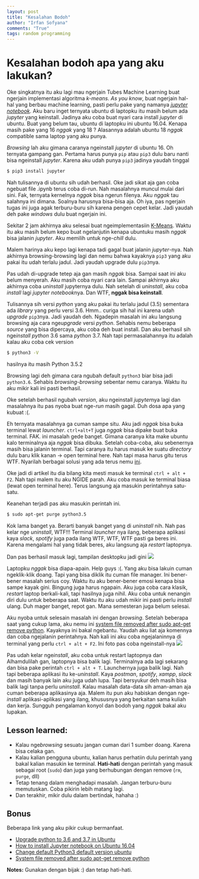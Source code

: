 ```yaml
---
layout: post
title: "Kesalahan Bodoh"
author: "Irfan Sofyana"
comments: "True" 
tags: random programming
---
```


# Kesalahan bodoh apa yang aku lakukan?

Oke singkatnya itu aku lagi mau ngerjain Tubes Machine Learning buat ngerjain implementasi algoritma *k-means*. *As you know*, buat ngerjain hal-hal yang berbau machine learning, pasti perlu pake yang namanya [*jupyter notebook*](https://jupyter.org/install). Aku baru inget ternyata ubuntu di laptopku itu masih belum ada *jupyter* yang keinstall. Jadinya aku coba buat nyari cara install *jupyter* di ubuntu. Buat yang belum tau, ubuntu di laptopku ini ubuntu 16.04. Kenapa masih pake yang 16 *nggak* yang 18 ? Alasannya adalah ubuntu 18 *nggak* compatible sama laptop yang aku punya.

*Browsing* lah aku gimana caranya ngeinstall *jupyter* di ubuntu 16. Oh ternyata gampang gan. Pertama harus punya `pip` atau `pip3` dulu baru nanti bisa ngeinstall *jupyter*. Karena aku udah punya `pip3` jadinya yaudah tinggal 

```bash
$ pip3 install jupyter
```

Nah tulisannya di ubuntu sih udah berhasil. Oke jadi sikat aja gan coba ngebuat file .ipynb terus coba di-run. Nah masalahnya muncul mulai dari sini. Fak, ternyata kernelnya *nggak* bisa ngerun filenya. Aku *nggak* tau salahnya ini dimana. Soalnya harusnya bisa-bisa aja. Oh iya, pas ngerjain tugas ini juga agak terburu-buru sih karena pengen cepet kelar. Jadi yaudah deh pake *windows* dulu buat ngerjain ini.

Sekitar 2 jam akhirnya aku selesai buat ngeimplementasiin [K-Means](https://id.wikipedia.org/wiki/K-means). Waktu itu aku masih belum kepo buat ngelanjutin kenapa ubuntuku masih *nggak* bisa jalanin *jupyter*. Aku memilih untuk nge-*chill* dulu.

Malem harinya aku kepo lagi kenapa tadi gagal buat jalanin *jupyter*-nya. Nah akhirnya browsing-browsing lagi dan nemu bahwa kayaknya `pip3` yang aku pakai itu udah terlalu jadul. Jadi yaudah upgrade dulu `pip3`nya. 

Pas udah di-upgrade tetep aja gan masih *nggak* bisa. Sampai saat ini aku belum menyerah. Aku masih coba nyari cara lain. Sampai akhirnya aku akhirnya coba *uninstall* jupyternya dulu. 
Nah setelah di *uninstall*, aku coba *install* lagi *jupyter notebook*nya. Dan WTF, **nggak bisa keinstall**.

Tulisannya sih versi *python* yang aku pakai itu terlalu jadul (3.5) sementara ada *library* yang perlu versi 3.6. Hmm.. curiga sih hal ini karena udah *upgrade* `pip3`nya. Jadi yaudah deh. Ngadepin masalah ini aku langsung browsing aja cara nge*upgrade* versi *python*. Sehabis nemu beberapa *source* yang bisa dipercaya, aku coba deh buat install. Dan aku berhasil sih nge*install* *python* 3.6 sama *python* 3.7. Nah tapi permasalahannya itu adalah kalau aku coba cek version 

```bash
$ python3 -V
```
hasilnya itu masih Python 3.5.2

Browsing lagi deh gimana cara ngubah default `python3` biar bisa jadi `python3.6`. Sehabis *browsing*-*browsing* sebentar nemu caranya. Waktu itu aku mikir kali ini pasti berhasil.

Oke setelah berhasil ngubah *version*, aku ngeinstall *jupyter*nya lagi dan masalahnya itu pas nyoba buat nge-*run* masih gagal. Duh dosa apa yang kubuat :(.

Eh ternyata masalahnya ga cuman sampe situ. Aku jadi *nggak* bisa buka terminal lewat *launcher*. `ctrl+alt+T` juga *nggak* bisa dipake buat buka terminal. FAK. ini masalah gede banget. Gimana caranya kita make ubuntu kalo terminalnya aja *nggak* bisa dibuka. Setelah coba-coba, aku sebenernya masih bisa jalanin terminal. Tapi caranya itu harus masuk ke suatu *directory* dulu baru klik kanan -> open terminal here. Nah tapi masa harus gitu terus WTF. Nyarilah berbagai solusi yang ada terus nemu [ini](https://medium.com/@aaditya.chhabra/not-able-to-launch-terminal-ubuntu-16-04-84de95ecdaa).

Oke jadi di artikel itu dia bilang kita mesti masuk ke terminal `ctrl + alt + F2`. Nah tapi malem itu aku NGIDE parah. Aku coba masuk ke terminal biasa (lewat open terminal here). Terus langsung aja masukin perintahnya satu-satu. 

Keanehan terjadi pas aku masukin perintah ini.

```bash
$ sudo apt-get purge python3.5
```

Kok lama banget ya. Berarti banyak banget yang di *uninstall* nih. Nah pas kelar nge *uninstall*, WTF!!! Terminal *launcher* nya ilang, beberapa aplikasi kaya *slack*, *spotify* juga pada ilang WTF, WTF, WTF pasti ga beres ini. Karena mengalami hal yang tidak beres, aku langsung aja *restart* laptopnya. 

Dan pas berhasil masuk lagi, tampilan desktopku jadi gini
![][error]

[error]:/assets/post/error-terminal.jpg

Laptopku *nggak* bisa diapa-apain. Help guys :(. Yang aku bisa lakuin cuman ngeklik-klik doang. Tapi yang bisa diklik itu cuman file manager. Ini bener-bener masalah serius coy. Waktu itu aku bener-bener emosi kenapa bisa sampe kayak gini. Bingung juga harus ngapain. Aku juga coba cara klasik, *restart* laptop berkali-kali, tapi hasilnya juga nihil. Aku coba untuk nenangin diri dulu untuk beberapa saat. Waktu itu aku udah mikir ini pasti perlu *install* ulang. Duh mager banget, repot gan. Mana semesteran juga belum selesai.

Aku nyoba untuk selesain masalah ini dengan *browsing*. Setelah beberapa saat yang cukup lama, aku nemu ini [system file removed after sudo apt-get remove python](https://superuser.com/questions/557231/system-file-removed-after-sudo-apt-get-remove-python). Kayaknya ini bakal ngebantu. Yaudah aku liat aja komennya dan coba ngejalanin perintahnya. Nah kali ini aku coba ngejalaninnya di terminal yang perlu `ctrl + alt + F2`. Ini foto pas coba ngeinstall-nya
![][recovery]

[recovery]:/assets/post/recovery-ubuntu-desktop.jpg

Pas udah kelar nge*install*, aku coba untuk restart laptopnya dan Alhamdulilah gan, laptopnya bisa balik lagi. Terminalnya ada lagi sekarang dan bisa pake perintah `ctrl + alt + T`. Launchernya juga balik lagi. Nah tapi beberapa aplikasi itu ke-*uninstall*. Kaya *postman*, *spotify*, *xampp*, *slack* dan masih banyak lain aku juga udah lupa. Tapi bersyukur deh masih bisa balik lagi tanpa perlu *uninstall*. Kalau masalah data-data sih aman-aman aja cuman beberapa aplikasinya aja. Malem itu pun aku habiskan dengan nge-*install* aplikasi-aplikasi yang ilang, khususnya yang berkaitan sama kuliah dan kerja. Sungguh pengalaman konyol dan bodoh yang *nggak* bakal aku lupakan.

## Lesson learned:
- Kalau nge*browsing* sesuatu jangan cuman dari 1 sumber doang. Karena bisa celaka gan.
- Kalau kalian pengguna ubuntu, kalian harus perhatiin dulu perintah yang bakal kalian masukin ke terminal. **Hati-hati** dengan perintah yang masuk sebagai root (`sudo`) dan juga yang berhubungan dengan remove (`rm`, `purge`, dll)
- Tetap tenang dalam menghadapi masalah. Jangan terburu-buru memutuskan. Coba pikirin lebih matang lagi.
- Dan terakhir, mikir dulu dalam bertindak, hahaha :) 

## Bonus

Beberapa link yang aku pikir cukup bermanfaat.
- [Upgrade python to 3.6 and 3.7 in Ubuntu](https://medium.com/@rajputankit22/upgrade-python-2-7-to-3-6-and-3-7-in-ubuntu-97d2727bf911)
- [How to install Jupyter notebook on Ubuntu 16.04](https://www.rosehosting.com/blog/how-to-install-jupyter-on-an-ubuntu-16-04-vps/)
- [Change default Python3 default version ubuntu](https://unix.stackexchange.com/questions/410579/change-the-python3-default-version-in-ubuntu)
- [System file removed after sudo apt-get remove python](https://superuser.com/questions/557231/system-file-removed-after-sudo-apt-get-remove-python)

**Notes:** Gunakan dengan bijak :) dan tetap hati-hati. 